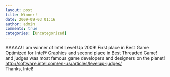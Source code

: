 ```yaml
---
layout: post
title: Winner!
date: 2009-09-03 01:16
author: admin
comments: true
categories: [Uncategorized]
---
```

 AAAAA! I am winner of Intel Level Up 2009!  First place in Best Game Optimized for Intel® Graphics  and second place in Best Threaded Game!  <br />  and judges was most famous game developers and designers on the planet!  <a href="http://software.intel.com/en-us/articles/levelup-judges/">http://software.intel.com/en-us/articles/levelup-judges/</a>  <br />  Thanks, Intel!
